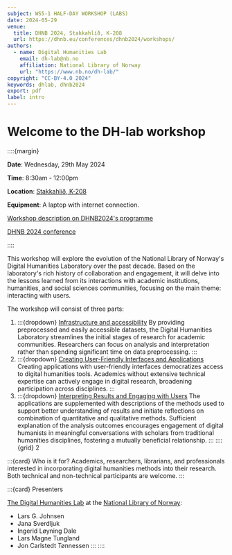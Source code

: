 ```yaml
---
subject: WS5-1 HALF-DAY WORKSHOP (LABS)
date: 2024-05-29
venue:
  title: DHNB 2024, Stakkahlíð, K-208
  url: https://dhnb.eu/conferences/dhnb2024/workshops/
authors:
  - name: Digital Humanities Lab
    email: dh-lab@nb.no
    affiliation: National Library of Norway
    url: "https://www.nb.no/dh-lab/"
copyright: "CC-BY-4.0 2024"
keywords: dhlab, dhnb2024
export: pdf
label: intro
---
```


# Welcome to the DH-lab workshop

::::{margin}

**Date**: Wednesday, 29th May 2024

**Time**: 8:30am - 12:00pm

**Location**: [Stakkahlíð, K-208](https://www.hi.is/stakkahlid)

**Equipment**: A laptop with internet connection.

[Workshop description on DHNB2024's programme](https://www.conftool.org/dhnb2024/index.php?page=browseSessions&form_session=103&presentations=show)

[DHNB 2024 conference](https://dhnb.eu/conferences/dhnb2024/practical-information/)

::::

This workshop will explore the evolution of the National Library of Norway's Digital Humanities Laboratory over the past decade. Based on the laboratory's rich history of collaboration and engagement, it will delve into the lessons learned from its interactions with academic institutions, humanities, and social sciences communities, focusing on the main theme: interacting with users.

The workshop will consist of three parts:

1. :::{dropdown} [Infrastructure and accessibility](#01-data-accessibility)
    By providing preprocessed and easily accessible datasets, the Digital Humanities Laboratory streamlines the initial stages of research for academic communities. Researchers can focus on analysis and interpretation rather than spending significant time on data preprocessing.
    :::
2. :::{dropdown} [Creating User-Friendly Interfaces and Applications](#02-user-friendly-interfaces)
    Creating applications with user-friendly interfaces democratizes access to digital humanities tools. Academics without extensive technical expertise can actively engage in digital research, broadening participation across disciplines.
    :::
3. :::{dropdown} [Interpreting Results and Engaging with Users](#03-combining-methods)
    The applications are supplemented with descriptions of the methods used to support better understanding of results and initiate reflections on combination of quantitative and qualitative methods. Sufficient explanation of the analysis outcomes encourages engagement of digital humanists in meaningful conversations with scholars from traditional humanities disciplines, fostering a mutually beneficial relationship.
    :::
::::{grid} 2

:::{card} Who is it for?
Academics, researchers, librarians, and professionals interested in incorporating digital humanities methods into their research. Both technical and non-technical participants are welcome.
:::

:::{card} Presenters

[The Digital Humanities Lab](https://www.nb.no/dh-lab/) at the [National Library of Norway](https://www.nb.no/):

* Lars G. Johnsen
* Jana Sverdljuk
* Ingerid Løyning Dale
* Lars Magne Tungland
* Jon Carlstedt Tønnessen
:::
::::
